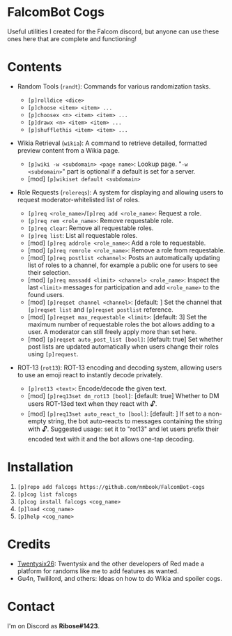# FalcomBot Cogs

Useful utilities I created for the Falcom discord, but anyone can use these ones here that are complete and functioning!

# Contents

- Random Tools (`randt`): Commands for various randomization tasks.
    - `[p]rolldice <dice>`
    - `[p]choose <item> <item> ...`
    - `[p]choosex <n> <item> <item> ...`
    - `[p]drawx <n> <item> <item> ...`
    - `[p]shufflethis <item> <item> ...`

- Wikia Retrieval (`wikia`): A command to retrieve detailed, formatted preview content from a Wikia page.
    - `[p]wiki -w <subdomain> <page name>`: Lookup page. "`-w <subdomain>`" part is optional if a default is set for a server.
    - [mod] `[p]wikiset default <subdomain>`

- Role Requests (`rolereqs`): A system for displaying and allowing users to request moderator-whitelisted list of roles.
    - `[p]req <role_name>`/`[p]req add <role_name>`: Request a role.
    - `[p]req rem <role_name>`: Remove requestable role.
    - `[p]req clear`: Remove all requestable roles.
    - `[p]req list`: List all requestable roles.
    - [mod] `[p]req addrole <role_name>`: Add a role to requestable.
    - [mod] `[p]req remrole <role_name>`: Remove a role from requestable.
    - [mod] `[p]req postlist <channel>`: Posts an automatically updating list of roles to a channel, for example a public one for users to see their selection.
    - [mod] `[p]req massadd <limit> <channel> <role_name>`: Inspect the last `<limit>` messages for participation and add `<role_name>` to the found users.
    - [mod] `[p]reqset channel <channel>`: [default: ] Set the channel that `[p]reqset list` and `[p]reqset postlist` reference.
    - [mod] `[p]reqset max_requestable <limit>`: [default: 3] Set the maximum number of requestable roles the bot allows adding to a user. A moderator can still freely apply more than set here.
    - [mod] `[p]reqset auto_post_list [bool]`: [default: true] Set whether post lists are updated automatically when users change their roles using `[p]request`.

- ROT-13 (`rot13`): ROT-13 encoding and decoding system, allowing users to use an emoji react to instantly decode privately.
    - `[p]rot13 <text>`: Encode/decode the given text.
    - [mod] `[p]req13set dm_rot13 [bool]`: [default: true] Whether to DM users ROT-13ed text when they react with :unlock:.
    - [mod] `[p]req13set auto_react_to [bool]`: [default: ] If set to a non-empty string, the bot auto-reacts to messages containing the string with :unlock:. Suggested usage: set it to "rot13" and let users prefix their encoded text with it and the bot allows one-tap decoding.


# Installation

1. `[p]repo add falcogs https://github.com/nmbook/FalcomBot-cogs`
2. `[p]cog list falcogs`
3. `[p]cog install falcogs <cog_name>`
4. `[p]load <cog_name>`
5. `[p]help <cog_name>`

# Credits

- [Twentysix26](https://github.com/Twentysix26): Twentysix and the other developers of Red made a platform for randoms like me to add features as wanted.
- Gu4n, Twililord, and others: Ideas on how to do Wikia and spoiler cogs.

# Contact

I'm on Discord as **Ribose#1423**.

